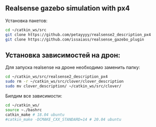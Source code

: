 ## Realsense gazebo simulation with px4
Установка пакетов:
```bash
cd ~/catkin_ws/src
git clone https://github.com/petayyyy/realsense2_description_px4
git clone https://github.com/issaiass/realsense_gazebo_plugin
```
## Установка зависимостей на дрон:
Для запуска realsense на дроне необходимо заменить папку:
```bash
cd ~/catkin_ws/src/realsense2_description_px4
sudo rm -r ~/catkin_ws/src/clover/clover_description
sudo mv clover_description/ ~/catkin_ws/src/clover/
```
Билдим все зависимости:
```bash
cd ~/catkin_ws/
source ~./bashrc
catkin_make # 18.04 ubuntu
#catkin_make -DCMAKE_CXX_STANDARD=14 # 20.04 ubuntu
```
